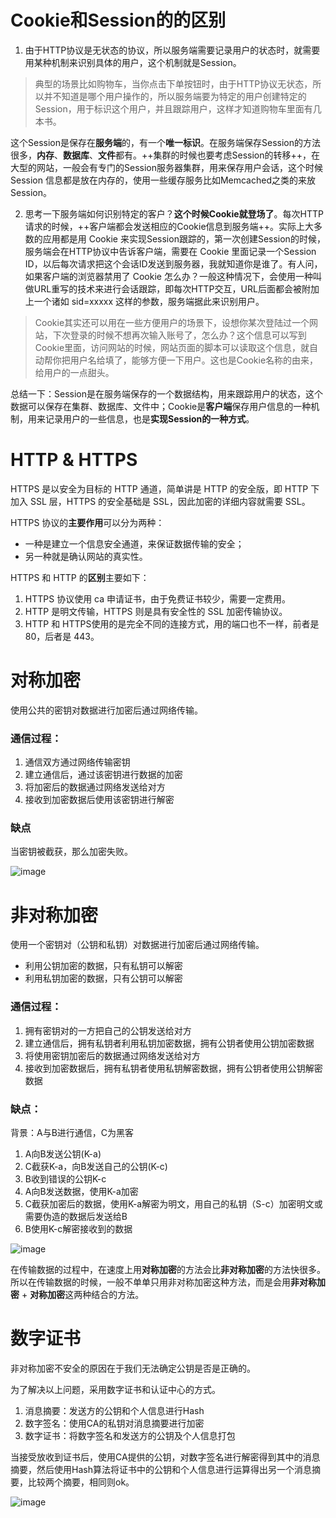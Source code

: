 # Cookie和Session的的区别
1. 由于HTTP协议是无状态的协议，所以服务端需要记录用户的状态时，就需要用某种机制来识别具体的用户，这个机制就是Session。
> 典型的场景比如购物车，当你点击下单按钮时，由于HTTP协议无状态，所以并不知道是哪个用户操作的，所以服务端要为特定的用户创建特定的Session，用于标识这个用户，并且跟踪用户，这样才知道购物车里面有几本书。

这个Session是保存在**服务端**的，有一个**唯一标识**。在服务端保存Session的方法很多，**内存**、**数据库**、**文件**都有。++集群的时候也要考虑Session的转移++，在大型的网站，一般会有专门的Session服务器集群，用来保存用户会话，这个时候 Session 信息都是放在内存的，使用一些缓存服务比如Memcached之类的来放 Session。

2. 思考一下服务端如何识别特定的客户？**这个时候Cookie就登场了**。每次HTTP请求的时候，++客户端都会发送相应的Cookie信息到服务端++。实际上大多数的应用都是用 Cookie 来实现Session跟踪的，第一次创建Session的时候，服务端会在HTTP协议中告诉客户端，需要在 Cookie 里面记录一个Session ID，以后每次请求把这个会话ID发送到服务器，我就知道你是谁了。有人问，如果客户端的浏览器禁用了 Cookie 怎么办？一般这种情况下，会使用一种叫做URL重写的技术来进行会话跟踪，即每次HTTP交互，URL后面都会被附加上一个诸如 sid=xxxxx 这样的参数，服务端据此来识别用户。
> Cookie其实还可以用在一些方便用户的场景下，设想你某次登陆过一个网站，下次登录的时候不想再次输入账号了，怎么办？这个信息可以写到Cookie里面，访问网站的时候，网站页面的脚本可以读取这个信息，就自动帮你把用户名给填了，能够方便一下用户。这也是Cookie名称的由来，给用户的一点甜头。

总结一下：Session是在服务端保存的一个数据结构，用来跟踪用户的状态，这个数据可以保存在集群、数据库、文件中；Cookie是**客户端**保存用户信息的一种机制，用来记录用户的一些信息，也是**实现Session的一种方式**。

# HTTP & HTTPS
HTTPS 是以安全为目标的 HTTP 通道，简单讲是 HTTP 的安全版，即 HTTP 下加入 SSL 层，HTTPS 的安全基础是 SSL，因此加密的详细内容就需要 SSL。

HTTPS 协议的**主要作用**可以分为两种：
- 一种是建立一个信息安全通道，来保证数据传输的安全；
- 另一种就是确认网站的真实性。

HTTPS 和 HTTP 的**区别**主要如下：

1. HTTPS 协议使用 ca 申请证书，由于免费证书较少，需要一定费用。
2. HTTP 是明文传输，HTTPS 则是具有安全性的 SSL 加密传输协议。
3. HTTP 和 HTTPS使用的是完全不同的连接方式，用的端口也不一样，前者是 80，后者是 443。

# 对称加密
使用公共的密钥对数据进行加密后通过网络传输。

### 通信过程：
1. 通信双方通过网络传输密钥
2. 建立通信后，通过该密钥进行数据的加密
3. 将加密后的数据通过网络发送给对方
4. 接收到加密数据后使用该密钥进行解密

### 缺点
当密钥被截获，那么加密失败。

![image](https://note.youdao.com/yws/public/resource/ba3845df04801cd0f033bbbb1f9e732b/xmlnote/3F79963402824EFC959793A96B50159B/16648)
# 非对称加密
使用一个密钥对（公钥和私钥）对数据进行加密后通过网络传输。
- 利用公钥加密的数据，只有私钥可以解密
- 利用私钥加密的数据，只有公钥可以解密


### 通信过程：
1. 拥有密钥对的一方把自己的公钥发送给对方
2. 建立通信后，拥有私钥者利用私钥加密数据，拥有公钥者使用公钥加密数据
3. 将使用密钥加密后的数据通过网络发送给对方
4. 接收到加密数据后，拥有私钥者使用私钥解密数据，拥有公钥者使用公钥解密数据

### 缺点：
背景：A与B进行通信，C为黑客
1. A向B发送公钥(K-a)
2. C截获K-a，向B发送自己的公钥(K-c)
3. B收到错误的公钥K-c
4. A向B发送数据，使用K-a加密
5. C截获加密后的数据，使用K-a解密为明文，用自己的私钥（S-c）加密明文或需要伪造的数据后发送给B
6. B使用K-c解密接收到的数据

![image](https://note.youdao.com/yws/public/resource/ba3845df04801cd0f033bbbb1f9e732b/xmlnote/ACA5958F649F4B978749E95B8078C557/16716)

在传输数据的过程中，在速度上用**对称加密**的方法会比**非对称加密**的方法快很多。所以在传输数据的时候，一般不单单只用非对称加密这种方法，而是会用**非对称加密** + **对称加密**这两种结合的方法。 

# 数字证书
非对称加密不安全的原因在于我们无法确定公钥是否是正确的。

为了解决以上问题，采用数字证书和认证中心的方式。

1. 消息摘要：发送方的公钥和个人信息进行Hash
2. 数字签名：使用CA的私钥对消息摘要进行加密
3. 数字证书：将数字签名和发送方的公钥及个人信息打包

当接受放收到证书后，使用CA提供的公钥，对数字签名进行解密得到其中的消息摘要，然后使用Hash算法将证书中的公钥和个人信息进行运算得出另一个消息摘要，比较两个摘要，相同则ok。

![image](https://note.youdao.com/yws/public/resource/ba3845df04801cd0f033bbbb1f9e732b/xmlnote/A8F2B604485B49FCBBBDE7AC45B37077/17664)